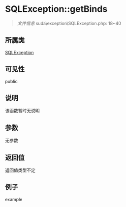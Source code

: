 # SQLException::getBinds

> *文件信息* suda\exception\SQLException.php: 18~40
## 所属类 

[SQLException](../SQLException.md)

## 可见性

  public  
## 说明

该函数暂时无说明

## 参数

无参数

## 返回值
返回值类型不定

## 例子

example